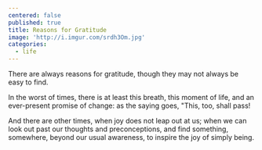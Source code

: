 ```yaml
---
centered: false
published: true
title: Reasons for Gratitude
image: 'http://i.imgur.com/srdh3Om.jpg'
categories:
  - life
---
```

There are always reasons
for gratitude,
though they may not always 
be easy to find.

In the worst of times,
there is at least this breath,
this moment of life,
and an ever-present promise 
of change:
as the saying goes,
"This, too, shall pass!

And there are other times,
when joy does not leap out at us;
when we can look out
past our thoughts 
and preconceptions,
and find something, 
somewhere, 
beyond our usual awareness,
to inspire the joy
of simply being. 
